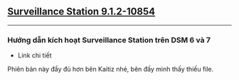 ## [Surveillance Station 9.1.2-10854](https://archive.synology.com/download/Package/SurveillanceStation)
---
### Hướng dẫn kích hoạt Surveillance Station trên DSM 6 và 7
- Link chi tiết


Phiên bản này đầy đủ hơn bên Kaitiz nhé, bên đấy mình thấy thiếu file.